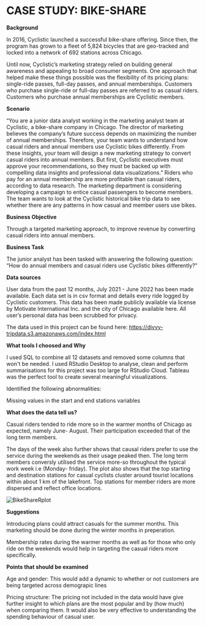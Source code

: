 # CASE STUDY: BIKE-SHARE

**Background**

In 2016, Cyclistic launched a successful bike-share offering. Since then, the program has grown to a fleet of 5,824 bicycles that are geo-tracked and locked into a network of 692 stations across Chicago.

Until now, Cyclistic’s marketing strategy relied on building general awareness and appealing to broad consumer segments. One approach that helped make these things possible was the flexibility of its pricing plans: single-ride passes, full-day passes, and annual memberships. Customers who purchase single-ride or full-day passes are referred to as casual riders. Customers who purchase annual memberships are Cyclistic members.


**Scenario**

“You are a junior data analyst working in the marketing analyst team at Cyclistic, a bike-share company in Chicago. The director of marketing believes the company’s future success depends on maximizing the number of annual memberships. Therefore, your team wants to understand how casual riders and annual members use Cyclistic bikes differently. From these insights, your team will design a new marketing strategy to convert casual riders into annual members.
But first, Cyclistic executives must approve your recommendations, so they must be backed up with compelling data insights and professional data visualizations.”
Riders who pay for an annual membership are more profitable than casual riders, according to data research.
The marketing department is considering developing a campaign to entice casual passengers to become members.
The team wants to look at the Cyclistic historical bike trip data to see whether there are any patterns in how casual and member users use bikes.


**Business Objective**

Through a targeted marketing approach, to improve revenue by converting casual riders into annual members.

**Business Task**

The junior analyst has been tasked with answering the following question:
“How do annual members and casual riders use Cyclistic bikes differently?”

**Data sources**

User data from the past 12 months, July 2021 - June 2022 has been made available. Each data set is in csv format and details every ride logged by Cyclistic customers. This data has been made publicly available via license by Motivate International Inc. and the city of Chicago available here. All user’s personal data has been scrubbed for privacy.

The data used in this project can be found here:
https://divvy-tripdata.s3.amazonaws.com/index.html


**What tools I choosed and Why**

I used SQL to combine all 12 datasets and removed some columns that won't be needed. I used RStudio Desktop to analyse, clean and perform summarisations for this project was too large for RStudio Cloud. Tableau was the perfect tool to create several meaningful visualizations.

Identified the following abnormalities:

Missing values in the start and end stations variables


**What does the data tell us?**

Casual riders tended to ride more so in the warmer months of Chicago as expected, namely June- August. Their participation exceeded that of the long term members.

The days of the week also further shows that causal riders prefer to use the service during the weekends as their usage peaked then. The long term members conversly utilised the service more-so throughout the typical work week i.e (Monday- friday). The plot also shows that the top starting and destination stations for casual cyclists cluster around tourist locations within about 1 km of the lakefront. Top stations for member riders are more dispersed and reflect office locations.


![BikeShareRplot](https://user-images.githubusercontent.com/87345933/180338700-1b6030e9-bb63-4385-b299-d19ccf5180d9.jpeg)




**Suggestions**

Introducing plans could attract casuals for the summer months. This marketing should be done during the winter months in preperation.

Membership rates during the warmer months as well as for those who only ride on the weekends would help in targeting the casual riders more specifically.

**Points that should be examined**

Age and gender: This would add a dynamic to whether or not customers are being targeted across demograpic lines

Pricing structure: The pricing not included in the  data would have give further insight to which plans are the most popular and by (how much) when comparing them. It would also be very effective to understanding the spending behaviour of casual user.

